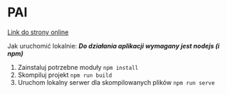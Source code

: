 # PAI

[Link do strony online](https://pai-jakubz.netlify.app/)

Jak uruchomić lokalnie:
**_Do działania aplikacji wymagany jest nodejs (i npm)_**

1.  Zainstaluj potrzebne moduły
    `npm install`
2.  Skompiluj projekt
    `npm run build`
3.  Uruchom lokalny serwer dla skompilowanych plików
    `npm run serve`
